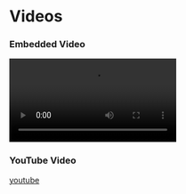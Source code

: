 # Videos

### Embedded Video

<video controls>
  <source src="https://www.example.com/path-to-video.mp4" type="video/mp4">
</video>

### YouTube Video

[youtube](https://www.youtube.com/watch?v=dQw4w9WgXcQ)
